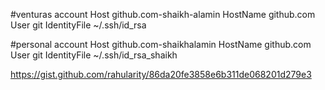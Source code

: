 #venturas account
Host github.com-shaikh-alamin
HostName github.com
User git
IdentityFile ~/.ssh/id_rsa

#personal account
Host github.com-shaikhalamin
HostName github.com
User git
IdentityFile ~/.ssh/id_rsa_shaikh




https://gist.github.com/rahularity/86da20fe3858e6b311de068201d279e3
